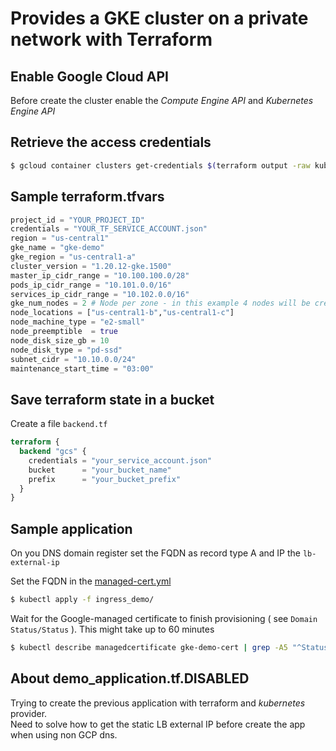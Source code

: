 # Provides a GKE cluster on a private network with Terraform

## Enable Google Cloud API

Before create the cluster enable the _Compute Engine API_ and _Kubernetes Engine API_

## Retrieve the access credentials

```bash
$ gcloud container clusters get-credentials $(terraform output -raw kubernetes_cluster_name) --region $(terraform output -raw region)
```
## Sample terraform.tfvars

```tf
project_id = "YOUR_PROJECT_ID"
credentials = "YOUR_TF_SERVICE_ACCOUNT.json"
region = "us-central1"
gke_name = "gke-demo"
gke_region = "us-central1-a"
cluster_version = "1.20.12-gke.1500"
master_ip_cidr_range = "10.100.100.0/28"
pods_ip_cidr_range = "10.101.0.0/16"
services_ip_cidr_range = "10.102.0.0/16"
gke_num_nodes = 2 # Node per zone - in this example 4 nodes will be created
node_locations = ["us-central1-b","us-central1-c"]
node_machine_type = "e2-small"
node_preemptible  = true
node_disk_size_gb = 10
node_disk_type = "pd-ssd"
subnet_cidr = "10.10.0.0/24"
maintenance_start_time = "03:00"
```

## Save terraform state in a bucket

Create a file `backend.tf`

```tf
terraform {
  backend "gcs" {
    credentials = "your_service_account.json"
    bucket      = "your_bucket_name"
    prefix      = "your_bucket_prefix"
  }
}
```

## Sample application

On you DNS domain register set the FQDN as record type A and IP the `lb-external-ip`

Set the FQDN in the [managed-cert.yml](ingress_demo/managed-cert.yml)

```bash
$ kubectl apply -f ingress_demo/
```

Wait for the Google-managed certificate to finish provisioning ( see `Domain Status/Status` ). This might take up to 60 minutes

```bash
$ kubectl describe managedcertificate gke-demo-cert | grep -A5 "^Status"
```

## About demo_application.tf.DISABLED

Trying to create the previous application with terraform and _kubernetes_ provider. \
Need to solve how to get the static LB external IP before create the app when using non GCP dns.
